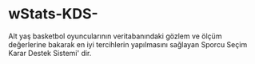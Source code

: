 # wStats-KDS-
Alt yaş basketbol oyuncularının veritabanındaki gözlem ve ölçüm değerlerine bakarak en iyi tercihlerin yapılmasını sağlayan Sporcu Seçim Karar Destek Sistemi' dir.
